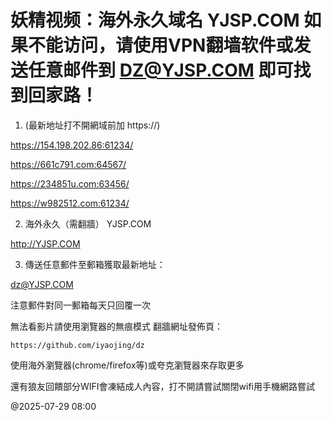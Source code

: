 # 妖精视频：海外永久域名 YJSP.COM 如果不能访问，请使用VPN翻墙软件或发送任意邮件到 DZ@YJSP.COM 即可找到回家路！

1. (最新地址打不開網域前加 https://)

https://154.198.202.86:61234/

https://661c791.com:64567/

https://234851u.com:63456/

https://w982512.com:61234/

2. 海外永久（需翻牆） YJSP.COM

http://YJSP.COM

3. 傳送任意郵件至郵箱獲取最新地址：

dz@YJSP.COM


注意郵件對同一郵箱每天只回覆一次

無法看影片請使用瀏覽器的無痕模式 翻牆網址發佈頁：

```
https://github.com/iyaojing/dz
```

使用海外瀏覽器(chrome/firefox等)或夸克瀏覽器來存取更多

還有狼友回饋部分WIFI會凍結成人內容，打不開請嘗試關閉wifi用手機網路嘗試

@2025-07-29 08:00
